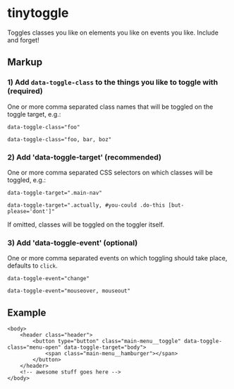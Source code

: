 # tinytoggle
Toggles classes you like on elements you like on events you like. Include and forget!

## Markup
### 1) Add `data-toggle-class` to the things you like to toggle with (required)
One or more comma separated class names that will be toggled on the toggle target, e.g.:

`data-toggle-class="foo"`

`data-toggle-class="foo, bar, boz"`

### 2) Add 'data-toggle-target' (recommended)
One or more comma separated CSS selectors on which classes will be toggled, e.g.:

`data-toggle-target=".main-nav"`

`data-toggle-target=".actually, #you-could .do-this [but-please='dont']"`

If omitted, classes will be toggled on the toggler itself.

### 3) Add 'data-toggle-event' (optional)
One or more comma separated events on which toggling should take place, defaults to `click`.

`data-toggle-event="change"`

`data-toggle-event="mouseover, mouseout"`

## Example
```
<body>
    <header class="header">
        <button type="button" class="main-menu__toggle" data-toggle-class="menu-open" data-toggle-target="body">
            <span class="main-menu__hamburger"></span>
        </button>
    </header>
    <!-- awesome stuff goes here -->
</body>
```
